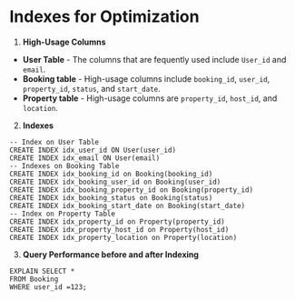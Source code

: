 # Indexes for Optimization

1. **High-Usage Columns**

- **User Table** - The columns that are fequently used include ```User_id``` and ```email```.
- **Booking table** - High-usage columns include ```booking_id```, ```user_id```, ```property_id```, ```status```, and ```start_date```.
- **Property table** - High-usage columns are ```property_id```, ```host_id```, and ```location```. 


2. **Indexes**
```
-- Index on User Table
CREATE INDEX idx_user_id ON User(user_id)
CREATE INDEX idx_email ON User(email)
-- Indexes on Booking Table
CREATE INDEX idx_booking_id on Booking(booking_id)
CREATE INDEX idx_booking_user_id on Booking(user_id)
CREATE INDEX idx_booking_property_id on Booking(property_id)
CREATE INDEX idx_booking_status on Booking(status)
CREATE INDEX idx_booking_start_date on Booking(start_date)
-- Index on Property Table
CREATE INDEX idx_property_id on Property(property_id)
CREATE INDEX idx_property_host_id on Property(host_id)
CREATE INDEX idx_property_location on Property(location)
```

3. **Query Performance before and after Indexing**
```
EXPLAIN SELECT *
FROM Booking
WHERE user_id =123;
```
